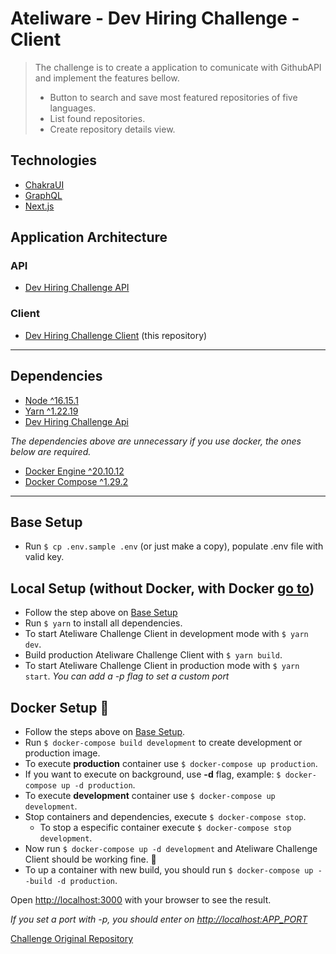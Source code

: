 # Ateliware - Dev Hiring Challenge - Client

> The challenge is to create a application to comunicate with GithubAPI and implement the features bellow.
>
> - Button to search and save most featured repositories of five languages.
> - List found repositories.
> - Create repository details view.

## Technologies

- [ChakraUI](https://chakra-ui.com)
- [GraphQL](https://graphql.org)
- [Next.js](https://nextjs.org)

## Application Architecture

### API

- [Dev Hiring Challenge API](https://github.com/Leonardo-Figueiredo/dev-hiring-challenge/tree/main)

### Client

- [Dev Hiring Challenge Client](https://github.com/Leonardo-Figueiredo/dev-hiring-challenge-frontend) (this repository)

---

## Dependencies

- [Node ^16.15.1](https://nodejs.org/dist/v16.15.1/docs/api/)
- [Yarn ^1.22.19](https://yarnpkg.com)
- [Dev Hiring Challenge Api](#api)

_The dependencies above are unnecessary if you use docker, the ones below are required._

- [Docker Engine ^20.10.12](https://docs.docker.com/engine/install/)
- [Docker Compose ^1.29.2](https://docs.docker.com/compose/install/)

---

## Base Setup

- Run `$ cp .env.sample .env` (or just make a copy), populate .env file with valid key.

## Local Setup (without Docker, with Docker [go to](#docker-setup-🐳))

- Follow the step above on [Base Setup](#base-setup)
- Run `$ yarn` to install all dependencies.
- To start Ateliware Challenge Client in development mode with `$ yarn dev`.
- Build production Ateliware Challenge Client with `$ yarn build`.
- To start Ateliware Challenge Client in production mode with `$ yarn start`.
_You can add a -p flag to set a custom port_

## Docker Setup 🐳

- Follow the steps above on [Base Setup](#base-setup).
- Run `$ docker-compose build development` to create development or production image.
- To execute **production** container use `$ docker-compose up production`.
- If you want to execute on background, use **-d** flag, example: `$ docker-compose up -d production`.
- To execute **development** container use `$ docker-compose up development`.
- Stop containers and dependencies, execute `$ docker-compose stop`.
  - To stop a especific container execute `$ docker-compose stop development`.
- Now run `$ docker-compose up -d development` and Ateliware Challenge Client should be working fine. 🚀
- To up a container with new build, you should run `$ docker-compose up --build -d production`.

Open [http://localhost:3000](http://localhost:3000) with your browser to see the result.

_If you set a port with -p, you should enter on <http://localhost:APP_PORT>_

[Challenge Original Repository](https://github.com/ateliware/dev-hiring-challenge)
